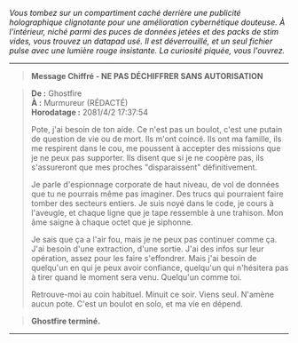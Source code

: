 _Vous tombez sur un compartiment caché derrière une publicité holographique clignotante pour une amélioration cybernétique douteuse. À l'intérieur, niché parmi des puces de données jetées et des packs de stim vides, vous trouvez un datapad usé. Il est déverrouillé, et un seul fichier pulse avec une lumière rouge insistante. La curiosité piquée, vous l'ouvrez._

---

> **Message Chiffré - NE PAS DÉCHIFFRER SANS AUTORISATION**

> **De :** Ghostfire  
> **À :** Murmureur (RÉDACTÉ)  
> **Horodatage :** 2081/4/2 17:37:54
>
> Pote, j'ai besoin de ton aide. Ce n'est pas un boulot, c'est une putain de question de vie ou de mort. Ils m'ont coincé. Ils ont ma famille, ils me respirent dans le cou, me poussent à accepter des missions que je ne peux pas supporter. Ils disent que si je ne coopère pas, ils s'assureront que mes proches "disparaissent" définitivement.
>
> Je parle d'espionnage corporate de haut niveau, de vol de données que tu ne pourrais même pas imaginer. Des trucs qui pourraient faire tomber des secteurs entiers. Je suis noyé dans le code, je cours à l'aveugle, et chaque ligne que je tape ressemble à une trahison. Mon âme saigne à chaque octet que je siphonne.
>
> Je sais que ça a l'air fou, mais je ne peux pas continuer comme ça. J'ai besoin d'une extraction, d'une sortie. J'ai des infos sur leur opération, assez pour les faire s'effondrer. Mais j'ai besoin de quelqu'un en qui je peux avoir confiance, quelqu'un qui n'hésitera pas à tirer quand le moment sera venu. Quelqu'un comme toi.
>
> Retrouve-moi au coin habituel. Minuit ce soir. Viens seul. N'amène aucun pote. C'est un boulot en solo, et ma vie en dépend.

> **Ghostfire terminé.**

---
